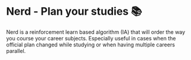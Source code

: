 # Nerd - Plan your studies 📚
Nerd is a reinforcement learn based algorithm (IA) that will order the way you course your career subjects. Especially useful in cases when the official plan changed while studying or when having multiple careers parallel.
 
